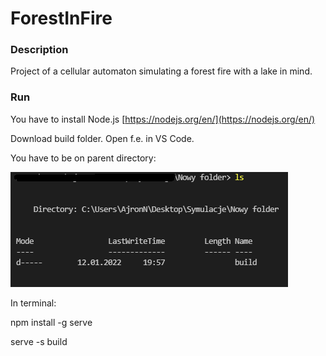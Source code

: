 # ForestInFire

### Description

Project of a cellular automaton simulating a forest fire with a lake in mind.

### Run

You have to install Node.js [https://nodejs.org/en/](https://nodejs.org/en/)

Download build folder. Open f.e. in VS Code.

You have to be on parent directory:

![Screenshot](screenshot.png)

In terminal:

npm install -g serve

serve -s build

